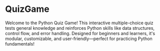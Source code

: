 # QuizGame
Welcome to the Python Quiz Game! This interactive multiple-choice quiz tests general knowledge and reinforces Python skills like data structures, control flow, and error handling. Designed for beginners and learners, it's modular, customizable, and user-friendly—perfect for practicing Python fundamentals!
